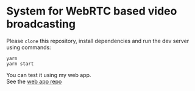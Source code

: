 # System for WebRTC based video broadcasting

Please `clone` this repository, install dependencies and run the dev server using commands:

```
yarn
yarn start
```

You can test it using my web app. 
<br /> See the [web app repo](https://github.com/Fryzu/EngineeringThesisBackend)
